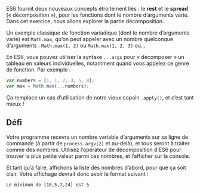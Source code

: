 ES6 fournit deux nouveaux concepts étroitement liés : le **rest** et
le **spread** (« décomposition »), pour les fonctions dont le nombre
d’arguments varie. Dans cet exercice, nous allons explorer la partie
décomposition.

Un exemple classique de fonction variadique (dont le nombre d’arguments
varie) est `Math.max`, qu’on peut appeler avec un nombre quelconque
d’arguments : `Math.max(1, 2)` ou `Math.max(1, 2, 3)` ou…

En ES6, vous pouvez utiliser la syntaxe `...args` pour « décomposer »
un tableau en valeurs individuelles, notamment quand vous appelez ce
genre de fonction. Par exemple :

```js
var numbers = [1, 1, 2, 3, 5, 8];
var max = Math.max(...numbers);
```

Ça remplace un cas d’utilisation de notre vieux copain `.apply()`,
et c’est tant mieux !

## Défi

Votre programme recevra un nombre variable d’arguments sur sa ligne
de commande (à partir de `process.argv[2]` et au-delà), et tous seront
à traiter comme des nombres. Utilisez l’opérateur de décomposition
d’ES6 pour trouver la plus petite valeur parmi ces nombres, et l’afficher
sur la console.

Et tant qu’à faire, affichons la liste des nombres d’abord, pour que ça
soit clair. Votre affichage devrait donc avoir le format suivant :

```
Le minimum de [18,5,7,24] est 5
```
